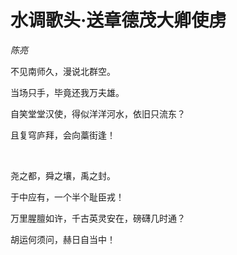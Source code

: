 # 水调歌头·送章德茂大卿使虏

*陈亮*

不见南师久，漫说北群空。

当场只手，毕竟还我万夫雄。

自笑堂堂汉使，得似洋洋河水，依旧只流东？

且复穹庐拜，会向藁街逢！

<br>

尧之都，舜之壤，禹之封。

于中应有，一个半个耻臣戎！

万里腥膻如许，千古英灵安在，磅礴几时通？

胡运何须问，赫日自当中！